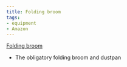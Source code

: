 ```yaml
---
title: Folding broom
tags:
- equipment
- Amazon
---
```

[Folding broom](https://www.amazon.com/dp/B000EDUUG2/ref=nosim?tag=ffwf0f-20)
- The obligatory folding broom and dustpan

